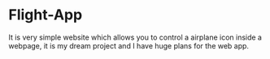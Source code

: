# Flight-App

It is very simple website which allows you to control a airplane icon inside a webpage, it is my dream project and I have huge plans for the web app.
